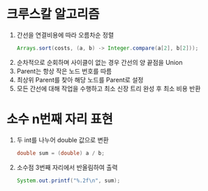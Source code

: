 # 크루스칼 알고리즘
1. 간선을 연결비용에 따라 오름차순 정렬
    ```java
    Arrays.sort(costs, (a, b) -> Integer.compare(a[2], b[2]));
    ```
2. 순차적으로 순회하며 사이클이 없는 경우 간선의 양 끝점을 Union
3. Parent는 항상 작은 노드 번호를 따름
4. 최상위 Parent를 찾아 해당 노드를 Parent로 설정
5. 모든 간선에 대해 작업을 수행하고 최소 신장 트리 완성 후 최소 비용 반환

# 소수 n번째 자리 표현
1. 두 int를 나누어 double 값으로 변환
    ```java
    double sum = (double) a / b;
    ```
2. 소수점 3번째 자리에서 반올림하여 출력
    ```java
    System.out.printf("%.2f\n", sum);
    ```

